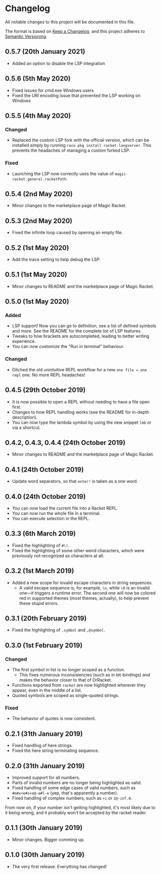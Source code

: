# Changelog

All notable changes to this project will be documented in this file.

The format is based on [Keep a Changelog](https://keepachangelog.com/en/1.0.0/),
and this project adheres to [Semantic Versioning](https://semver.org/spec/v2.0.0.html).

## 0.5.7 (20th January 2021)

- Added an option to disable the LSP integration

## 0.5.6 (5th May 2020)

- Fixed issues for cmd.exe Windows users
- Fixed the URI encoding issue that prevented the LSP working on Windows

## 0.5.5 (4th May 2020)

### Changed
- Replaced the custom LSP fork with the official version, which can be installed simply by running `raco pkg install racket-langserver`. This prevents the headaches of managing a custom forked LSP.

### Fixed
- Launching the LSP now correctly uses the value of `magic-racket.general.racketPath`.

## 0.5.4 (2nd May 2020)

- Minor changes to the marketplace page of Magic Racket.

## 0.5.3 (2nd May 2020)

- Fixed the infinite loop caused by opening an empty file.

## 0.5.2 (1st May 2020)

- Add the trace setting to help debug the LSP.

## 0.5.1 (1st May 2020)

- Minor changes to README and the marketplace page of Magic Racket.

## 0.5.0 (1st May 2020)

### Added

- LSP support! Now you can go to definition, see a list of defined symbols and more. See the README for the complete list of LSP features.
- Tweaks to how brackets are autocompleted, leading to better writing experience.
- You can now customize the "Run in terminal" behaviour.

### Changed

- Ditched the old unintuitive REPL workflow for a new `one file = one repl` one. No more REPL headaches!

## 0.4.5 (29th October 2019)

- It is now possible to open a REPL without needing to have a file open first.
- Changes to how REPL handling works (see the README for in-depth description).
- You can now type the lambda symbol by using the new snippet `lmb` or via a shortcut.

## 0.4.2, 0.4.3, 0.4.4 (24th October 2019)

- Minor changes to README and the marketplace page of Magic Racket.

## 0.4.1 (24th October 2019)

- Update word separators, so that `enter!` is taken as a one word.

## 0.4.0 (24th October 2019)

- You can now load the current file into a Racket REPL.
- You can now run the whole file in a terminal.
- You can execute selection in the REPL.

## 0.3.3 (6th March 2019)

- Fixed the highlighting of `#\(`.
- Fixed the highlighting of some other weird characters, which were previously not recognized as characters at all.

## 0.3.2 (1st March 2019)

- Added a new scope for invalid escape characters in string sequences.
  - A valid escape sequence is, for example, `\n`, while `\O` is an invalid one—it triggers a runtime error. The second one will now be colored red in supported themes (most themes, actually), to help prevent these stupid errors.

## 0.3.1 (20th February 2019)

- Fixed the highlighting of `,symbol` and `,@symbol`.

## 0.3.0 (1st February 2019)

### Changed

- The first symbol in list is no longer scoped as a function.
  - This fixes numerous inconsistencies (such as in let-bindings) and makes the behavior closer to that of DrRacket.
- Functions exported from `racket` are now highlighted wherever they appear, even in the middle of a list.
- Quoted symbols are scoped as single-quoted strings.

### Fixed

- The behavior of quotes is now consistent.

## 0.2.1 (31th January 2019)

- Fixed handling of here strings.
- Fixed the here string terminating sequence.

## 0.2.0 (31th January 2019)

- Improved support for all numbers.
- Parts of invalid numbers are no longer being highlighted as valid.
- Fixed handling of some edge cases of valid numbers, such as `#e#x+e#s+e@-e#l-e` (yep, that's apparently a number).
- Fixed handling of complex numbers, such as `+i` or `1@-inf.0`.

From now on, if your number isn't getting highlighted, it's most likely due to it being wrong, and it probably won't be accepted by the racket reader.

## 0.1.1 (30th January 2019)

- Minor changes. Bigger comming up.

## 0.1.0 (30th January 2019)

- The very first release. Everything has changed!

